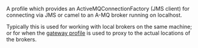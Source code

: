 A profile which provides an ActiveMQConnectionFactory (JMS client) for connecting via JMS or camel to an A-MQ broker running on localhost.

Typically this is used for working with local brokers on the same machine; or for when the [gateway profile](/fabric/profiles/gateway/default.profile) is used to proxy to the actual locations of the brokers.
